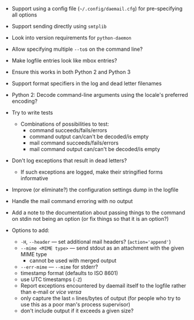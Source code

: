 - Support using a config file (`~/.config/daemail.cfg`) for pre-specifying all
  options
- Support sending directly using `smtplib`
- Look into version requirements for `python-daemon`
- Allow specifying multiple `--to`s on the command line?
- Make logfile entries look like mbox entries?
- Ensure this works in both Python 2 and Python 3
- Support format specifiers in the log and dead letter filenames
- Python 2: Decode command-line arguments using the locale's preferred encoding?
- Try to write tests
    - Combinations of possibilities to test:
        - command succeeds/fails/errors
        - command output can/can't be decoded/is empty
        - mail command succeeds/fails/errors
        - mail command output can/can't be decoded/is empty
- Don't log exceptions that result in dead letters?
    - If such exceptions are logged, make their stringified forms informative
- Improve (or eliminate?) the configuration settings dump in the logfile
- Handle the mail command erroring with no output
- Add a note to the documentation about passing things to the command on stdin
  not being an option (or fix things so that it is an option?)

- Options to add:
    - `-H`, `--header` — set additional mail headers? (`action='append'`)
    - `--mime <MIME type>` — send stdout as an attachment with the given MIME
      type
        - cannot be used with merged output
    - `--err-mime` — `--mime` for stderr?
    - timestamp format (defaults to ISO 8601)
    - use UTC timestamps (`-Z`)
    - Report exceptions encountered by daemail itself to the logfile rather
      than e-mail or _vice versa_
    - only capture the last `n` lines/bytes of output (for people who try to
      use this as a poor man's process supervisor)
    - don't include output if it exceeds a given size?

